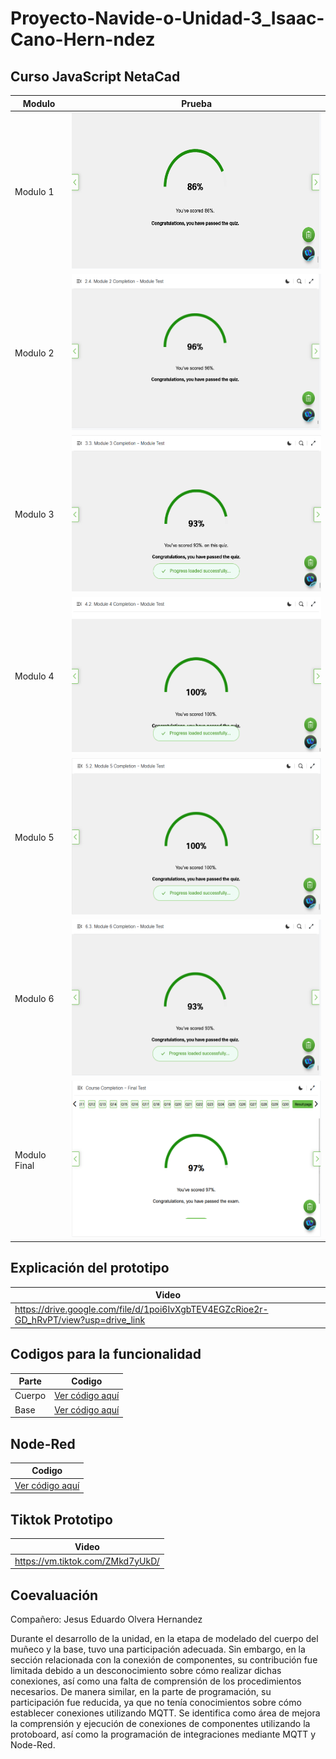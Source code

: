 # Proyecto-Navide-o-Unidad-3_Isaac-Cano-Hern-ndez

## Curso JavaScript NetaCad
|Modulo|Prueba|
|--|--|
|Modulo 1|<img width="500" height="250" src="Evidencias/Captura de pantalla 2024-12-05 184029.png" width="100"/>|
|Modulo 2|<img width="500" height="250" src="Evidencias/Captura de pantalla 2024-12-05 184055.png" width="100"/>|
|Modulo 3|<img width="500" height="250" src="Evidencias/Captura de pantalla 2024-12-05 184112.png" width="100"/>|
|Modulo 4|<img width="500" height="250" src="Evidencias/Captura de pantalla 2024-12-05 184130.png" width="100"/>|
|Modulo 5|<img width="500" height="250" src="Evidencias/Captura de pantalla 2024-12-05 184146.png" width="100"/>|
|Modulo 6|<img width="500" height="250" src="Evidencias/Captura de pantalla 2024-12-05 184203.png" width="100"/>|
|Modulo Final|<img width="500" height="250" src="Evidencias/Captura de pantalla 2024-12-05 184219.png" width="100"/>|

## Explicación del prototipo
|Video|
|--|
|https://drive.google.com/file/d/1poi6IvXgbTEV4EGZcRioe2r-GD_hRvPT/view?usp=drive_link|


## Codigos para la funcionalidad
|Parte|Codigo|
|--|--|
|Cuerpo|[Ver código aquí](Codigos/Diablo.py)|
|Base|[Ver código aquí](Codigos/Base.py)|

## Node-Red
|Codigo|
|--|
|[Ver código aquí](NodeRed/TheDevil.json)|

## Tiktok Prototipo
|Video|
|--|
|https://vm.tiktok.com/ZMkd7yUkD/|

## Coevaluación

Compañero: Jesus Eduardo Olvera Hernandez

Durante el desarrollo de la unidad, en la etapa de modelado del cuerpo del muñeco y la base, tuvo una participación adecuada. Sin embargo, en la sección relacionada con la conexión de componentes, su contribución fue limitada debido a un desconocimiento sobre cómo realizar dichas conexiones, así como una falta de comprensión de los procedimientos necesarios. 
De manera similar, en la parte de programación, su participación fue reducida, ya que no tenía conocimientos sobre cómo establecer conexiones utilizando MQTT. Se identifica como área de mejora la comprensión y ejecución de conexiones de componentes utilizando la protoboard, así como la programación de integraciones mediante MQTT y Node-Red.
